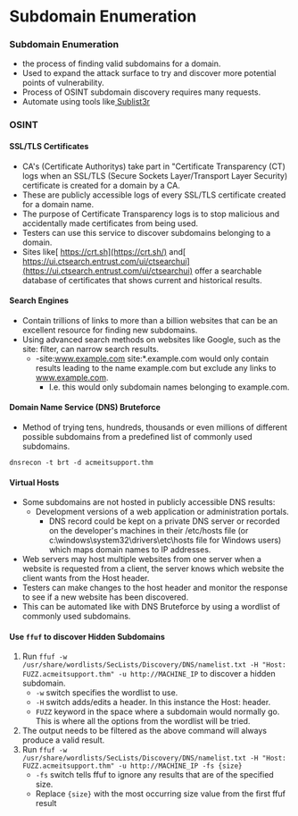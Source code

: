 # Subdomain Enumeration

### **Subdomain Enumeration** <a href="#jcs2n77r8ro" id="jcs2n77r8ro"></a>

* the process of finding valid subdomains for a domain.
* Used to expand the attack surface to try and discover more potential points of vulnerability.
* Process of OSINT subdomain discovery requires many requests.
* Automate using tools like[ Sublist3r](https://github.com/aboul3la/Sublist3r)

### **OSINT** <a href="#ipr8iwsn7pxo" id="ipr8iwsn7pxo"></a>

#### **SSL/TLS Certificates** <a href="#lki9beii6rki" id="lki9beii6rki"></a>

* CA's (Certificate Authoritys) take part in "Certificate Transparency (CT) logs when an SSL/TLS (Secure Sockets Layer/Transport Layer Security) certificate is created for a domain by a CA.
* These are publicly accessible logs of every SSL/TLS certificate created for a domain name.
* The purpose of Certificate Transparency logs is to stop malicious and accidentally made certificates from being used.
* Testers can use this service to discover subdomains belonging to a domain.
* Sites like[ https://crt.sh](https://crt.sh/) and[ https://ui.ctsearch.entrust.com/ui/ctsearchui](https://ui.ctsearch.entrust.com/ui/ctsearchui) offer a searchable database of certificates that shows current and historical results.

#### **Search Engines** <a href="#id-4e6lkbpiope0" id="id-4e6lkbpiope0"></a>

* Contain trillions of links to more than a billion websites that can be an excellent resource for finding new subdomains.
* Using advanced search methods on websites like Google, such as the site: filter, can narrow search results.
  * \-site:www.example.com site:\*.example.com would only contain results leading to the name example.com but exclude any links to www.example.com.
    * I.e. this would only subdomain names belonging to example.com.

#### **Domain Name Service (DNS) Bruteforce** <a href="#lbilbniiele9" id="lbilbniiele9"></a>

* Method of trying tens, hundreds, thousands or even millions of different possible subdomains from a predefined list of commonly used subdomains.

`dnsrecon -t brt -d acmeitsupport.thm`

#### **Virtual Hosts** <a href="#rjeg5rbp27x2" id="rjeg5rbp27x2"></a>

* Some subdomains are not hosted in publicly accessible DNS results:
  * Development versions of a web application or administration portals.
    * DNS record could be kept on a private DNS server or recorded on the developer's machines in their /etc/hosts file (or c:\windows\system32\drivers\etc\hosts file for Windows users) which maps domain names to IP addresses.
* Web servers may host multiple websites from one server when a website is requested from a client, the server knows which website the client wants from the Host header.
* Testers can make changes to the host header and monitor the response to see if a new website has been discovered.
* This can be automated like with DNS Bruteforce by using a wordlist of commonly used subdomains.

#### **Use `ffuf` to discover Hidden Subdomains** <a href="#hubemk5c46xq" id="hubemk5c46xq"></a>

1. Run `ffuf -w /usr/share/wordlists/SecLists/Discovery/DNS/namelist.txt -H "Host: FUZZ.acmeitsupport.thm" -u http://MACHINE_IP` to discover a hidden subdomain.
   * `-w` switch specifies the wordlist to use.
   * `-H` switch adds/edits a header.  In this instance the Host: header.
   * `FUZZ` keyword in the space where a subdomain would normally go.  This is where all the options from the wordlist will be tried.
2. The output needs to be filtered as the above command will always produce a valid result.
3. Run `ffuf -w /usr/share/wordlists/SecLists/Discovery/DNS/namelist.txt -H "Host: FUZZ.acmeitsupport.thm" -u http://MACHINE_IP -fs {size}`
   * `-fs` switch tells ffuf to ignore any results that are of the specified size.
   * Replace `{size}` with the most occurring size value from the first ffuf result
